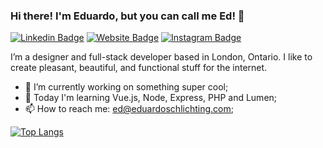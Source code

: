### Hi there! I'm Eduardo, but you can call me Ed! 👋


[![Linkedin Badge](https://img.shields.io/badge/-LinkedIn-0A66C2?logo=linkedin&logoColor=white&style=flat)](https://www.linkedin.com/in/eduardoschlichting/)
[![Website Badge](https://img.shields.io/badge/-Portfolio-FF7139?logo=firefox&logoColor=white&style=flat)](https://eduardoschlichting.com/)
[![Instagram Badge](https://img.shields.io/badge/-Instagram-E4405F?logo=instagram&logoColor=white&style=flat)](https://www.instagram.com/eduschlichting/)

I’m a designer and full-stack developer based in London, Ontario. I like to create pleasant, beautiful, and functional stuff for the internet.

- 🔭 I’m currently working on something super cool;
- 🌱 Today I'm learning Vue.js, Node, Express, PHP and Lumen;
- 📫 How to reach me: ed@eduardoschlichting.com;

[![Top Langs](https://github-readme-stats.vercel.app/api/top-langs/?username=eduardoschlichting&layout=compact&theme=dracula)](https://github.com/anuraghazra/github-readme-stats)


